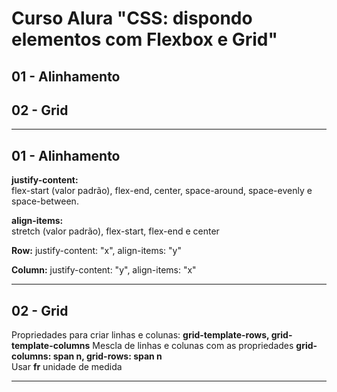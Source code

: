 # Curso Alura "CSS: dispondo elementos com Flexbox e Grid"  

## 01 - Alinhamento
## 02 - Grid  

----------------------------------------  

## 01 - Alinhamento  
  
**justify-content:**    
flex-start (valor padrão), flex-end, center, space-around, space-evenly e space-between.  

**align-items:**  
stretch (valor padrão), flex-start, flex-end e center  

**Row:** justify-content: "x", align-items: "y"

**Column:** justify-content: "y", align-items: "x"

----------------------------------------  

## 02 - Grid

Propriedades para criar linhas e colunas: **grid-template-rows, grid-template-columns**
Mescla de linhas e colunas com as propriedades **grid-columns: span n, grid-rows: span n**  
Usar **fr** unidade de medida  

----------------------------------------  
